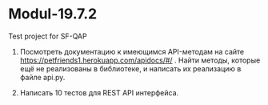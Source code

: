 # Modul-19.7.2
Test project for SF-QAP

1. Посмотреть документацию к имеющимся API-методам на сайте https://petfriends1.herokuapp.com/apidocs/#/ .
Найти методы, которые ещё не реализованы в библиотеке, и написать их реализацию в файле api.py.

2. Написать 10 тестов для REST API интерфейса.
